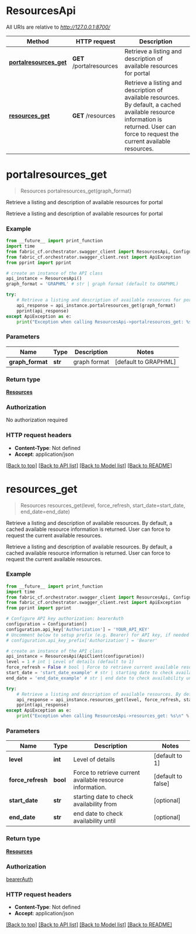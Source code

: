 # ResourcesApi

All URIs are relative to *http://127.0.0.1:8700/*

Method | HTTP request | Description
------------- | ------------- | -------------
[**portalresources_get**](ResourcesApi.md#portalresources_get) | **GET** /portalresources | Retrieve a listing and description of available resources for portal
[**resources_get**](ResourcesApi.md#resources_get) | **GET** /resources | Retrieve a listing and description of available resources. By default, a cached available resource information is returned. User can force to request the current available resources.

# **portalresources_get**
> Resources portalresources_get(graph_format)

Retrieve a listing and description of available resources for portal

Retrieve a listing and description of available resources for portal

### Example
```python
from __future__ import print_function
import time
from fabric_cf.orchestrator.swagger_client import ResourcesApi, Configuration, ApiClient
from fabric_cf.orchestrator.swagger_client.rest import ApiException
from pprint import pprint

# create an instance of the API class
api_instance = ResourcesApi()
graph_format = 'GRAPHML' # str | graph format (default to GRAPHML)

try:
    # Retrieve a listing and description of available resources for portal
    api_response = api_instance.portalresources_get(graph_format)
    pprint(api_response)
except ApiException as e:
    print("Exception when calling ResourcesApi->portalresources_get: %s\n" % e)
```

### Parameters

Name | Type | Description  | Notes
------------- | ------------- | ------------- | -------------
 **graph_format** | **str**| graph format | [default to GRAPHML]

### Return type

[**Resources**](Resources.md)

### Authorization

No authorization required

### HTTP request headers

 - **Content-Type**: Not defined
 - **Accept**: application/json

[[Back to top]](#) [[Back to API list]](../README.md#documentation-for-api-endpoints) [[Back to Model list]](../README.md#documentation-for-models) [[Back to README]](../README.md)

# **resources_get**
> Resources resources_get(level, force_refresh, start_date=start_date, end_date=end_date)

Retrieve a listing and description of available resources. By default, a cached available resource information is returned. User can force to request the current available resources.

Retrieve a listing and description of available resources. By default, a cached available resource information is returned. User can force to request the current available resources.

### Example
```python
from __future__ import print_function
import time
from fabric_cf.orchestrator.swagger_client import ResourcesApi, Configuration, ApiClient
from fabric_cf.orchestrator.swagger_client.rest import ApiException
from pprint import pprint

# Configure API key authorization: bearerAuth
configuration = Configuration()
configuration.api_key['Authorization'] = 'YOUR_API_KEY'
# Uncomment below to setup prefix (e.g. Bearer) for API key, if needed
# configuration.api_key_prefix['Authorization'] = 'Bearer'

# create an instance of the API class
api_instance = ResourcesApi(ApiClient(configuration))
level = 1 # int | Level of details (default to 1)
force_refresh = False # bool | Force to retrieve current available resource information. (default to false)
start_date = 'start_date_example' # str | starting date to check availability from (optional)
end_date = 'end_date_example' # str | end date to check availability until (optional)

try:
    # Retrieve a listing and description of available resources. By default, a cached available resource information is returned. User can force to request the current available resources.
    api_response = api_instance.resources_get(level, force_refresh, start_date=start_date, end_date=end_date)
    pprint(api_response)
except ApiException as e:
    print("Exception when calling ResourcesApi->resources_get: %s\n" % e)
```

### Parameters

Name | Type | Description  | Notes
------------- | ------------- | ------------- | -------------
 **level** | **int**| Level of details | [default to 1]
 **force_refresh** | **bool**| Force to retrieve current available resource information. | [default to false]
 **start_date** | **str**| starting date to check availability from | [optional] 
 **end_date** | **str**| end date to check availability until | [optional] 

### Return type

[**Resources**](Resources.md)

### Authorization

[bearerAuth](../README.md#bearerAuth)

### HTTP request headers

 - **Content-Type**: Not defined
 - **Accept**: application/json

[[Back to top]](#) [[Back to API list]](../README.md#documentation-for-api-endpoints) [[Back to Model list]](../README.md#documentation-for-models) [[Back to README]](../README.md)

